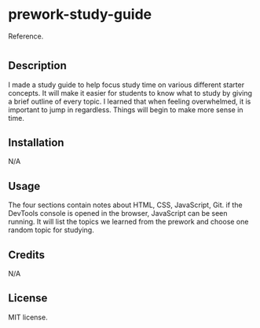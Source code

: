 # prework-study-guide
Reference.
# <Prework Study Guide>

## Description

I made a study guide to help focus study time on various different starter concepts. It will make it easier for students to know what to study by giving a brief outline of every topic. I learned that when feeling overwhelmed, it is important to jump in regardless. Things will begin to make more sense in time.

## Installation

N/A

## Usage

The four sections contain notes about HTML, CSS, JavaScript, Git. if the DevTools console is opened in the browser, JavaScript can be seen running. It will list the topics we learned from the prework and choose one random topic for studying.

## Credits

N/A

## License

MIT license.
